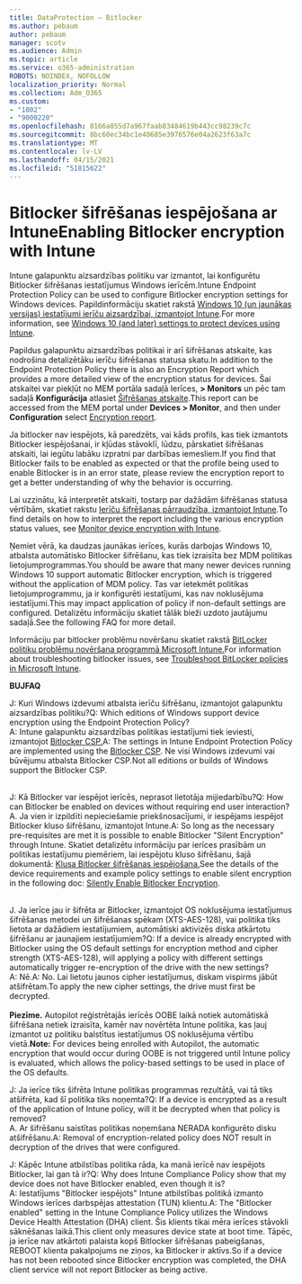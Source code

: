 ```yaml
---
title: DataProtection — Bitlocker
ms.author: pebaum
author: pebaum
manager: scotv
ms.audience: Admin
ms.topic: article
ms.service: o365-administration
ROBOTS: NOINDEX, NOFOLLOW
localization_priority: Normal
ms.collection: Adm_O365
ms.custom:
- "1802"
- "9000220"
ms.openlocfilehash: 8166a055d7a967faab83484619b443cc98239c7c
ms.sourcegitcommit: 8bc60ec34bc1e40685e3976576e04a2623f63a7c
ms.translationtype: MT
ms.contentlocale: lv-LV
ms.lasthandoff: 04/15/2021
ms.locfileid: "51815622"
---
```

# <a name="enabling-bitlocker-encryption-with-intune"></a><span data-ttu-id="ff680-102">Bitlocker šifrēšanas iespējošana ar Intune</span><span class="sxs-lookup"><span data-stu-id="ff680-102">Enabling Bitlocker encryption with Intune</span></span>

<span data-ttu-id="ff680-103">Intune galapunktu aizsardzības politiku var izmantot, lai konfigurētu Bitlocker šifrēšanas iestatījumus Windows ierīcēm.</span><span class="sxs-lookup"><span data-stu-id="ff680-103">Intune Endpoint Protection Policy can be used to configure Bitlocker encryption settings for Windows devices.</span></span> <span data-ttu-id="ff680-104">Papildinformāciju skatiet rakstā [Windows 10 (un jaunākas versijas) iestatījumi ierīču aizsardzībai, izmantojot Intune](https://docs.microsoft.com/intune/endpoint-protection-windows-10#windows-encryption).</span><span class="sxs-lookup"><span data-stu-id="ff680-104">For more information, see [Windows 10 (and later) settings to protect devices using Intune](https://docs.microsoft.com/intune/endpoint-protection-windows-10#windows-encryption).</span></span>

<span data-ttu-id="ff680-105">Papildus galapunktu aizsardzības politikai ir arī šifrēšanas atskaite, kas nodrošina detalizētāku ierīču šifrēšanas statusa skatu.</span><span class="sxs-lookup"><span data-stu-id="ff680-105">In addition to the Endpoint Protection Policy there is also an Encryption Report which provides a more detailed view of the encryption status for devices.</span></span> <span data-ttu-id="ff680-106">Šai atskaitei var piekļūt no MEM portāla sadaļā Ierīces, **> Monitors** un pēc tam sadaļā **Konfigurācija** atlasiet [Šifrēšanas atskaite](https://endpoint.microsoft.com/#blade/Microsoft_Intune_DeviceSettings/DevicesMonitorMenu/encryptionReport).</span><span class="sxs-lookup"><span data-stu-id="ff680-106">This report can be accessed from the MEM portal under **Devices > Monitor**, and then under **Configuration** select [Encryption report](https://endpoint.microsoft.com/#blade/Microsoft_Intune_DeviceSettings/DevicesMonitorMenu/encryptionReport).</span></span>

<span data-ttu-id="ff680-107">Ja bitlocker nav iespējots, kā paredzēts, vai kāds profils, kas tiek izmantots Bitlocker iespējošanai, ir kļūdas stāvoklī, lūdzu, pārskatiet šifrēšanas atskaiti, lai iegūtu labāku izpratni par darbības iemesliem.</span><span class="sxs-lookup"><span data-stu-id="ff680-107">If you find that Bitlocker fails to be enabled as expected or that the profile being used to enable Bitlocker is in an error state, please review the encryption report to get a better understanding of why the behavior is occurring.</span></span>

<span data-ttu-id="ff680-108">Lai uzzinātu, kā interpretēt atskaiti, tostarp par dažādām šifrēšanas statusa vērtībām, skatiet rakstu [Ierīču šifrēšanas pārraudzība, izmantojot Intune](https://docs.microsoft.com/mem/intune/protect/encryption-monitor).</span><span class="sxs-lookup"><span data-stu-id="ff680-108">To find details on how to interpret the report including the various encryption status values, see [Monitor device encryption with Intune](https://docs.microsoft.com/mem/intune/protect/encryption-monitor).</span></span>

<span data-ttu-id="ff680-109">Ņemiet vērā, ka daudzas jaunākas ierīces, kurās darbojas Windows 10, atbalsta automātisko Bitlocker šifrēšanu, kas tiek izraisīta bez MDM politikas lietojumprogrammas.</span><span class="sxs-lookup"><span data-stu-id="ff680-109">You should be aware that many newer devices running Windows 10 support automatic Bitlocker encryption, which is triggered without the application of MDM policy.</span></span> <span data-ttu-id="ff680-110">Tas var ietekmēt politikas lietojumprogrammu, ja ir konfigurēti iestatījumi, kas nav noklusējuma iestatījumi.</span><span class="sxs-lookup"><span data-stu-id="ff680-110">This may impact application of policy if non-default settings are configured.</span></span> <span data-ttu-id="ff680-111">Detalizētu informāciju skatiet tālāk bieži uzdoto jautājumu sadaļā.</span><span class="sxs-lookup"><span data-stu-id="ff680-111">See the following FAQ for more detail.</span></span>

<span data-ttu-id="ff680-112">Informāciju par bitlocker problēmu novēršanu skatiet rakstā [BitLocker politiku problēmu novēršana programmā Microsoft Intune.](https://docs.microsoft.com/intune/protect/troubleshoot-bitlocker-policies)</span><span class="sxs-lookup"><span data-stu-id="ff680-112">For information about troubleshooting bitlocker issues, see [Troubleshoot BitLocker policies in Microsoft Intune](https://docs.microsoft.com/intune/protect/troubleshoot-bitlocker-policies).</span></span>
 
 
<span data-ttu-id="ff680-113">**BUJ**</span><span class="sxs-lookup"><span data-stu-id="ff680-113">**FAQ**</span></span>

<span data-ttu-id="ff680-114">J: Kuri Windows izdevumi atbalsta ierīču šifrēšanu, izmantojot galapunktu aizsardzības politiku?</span><span class="sxs-lookup"><span data-stu-id="ff680-114">Q: Which editions of Windows support device encryption using the Endpoint Protection Policy?</span></span><br>
<span data-ttu-id="ff680-115">A: Intune galapunktu aizsardzības politikas iestatījumi tiek ieviesti, izmantojot [Bitlocker CSP.](https://docs.microsoft.com/windows/client-management/mdm/bitlocker-csp)</span><span class="sxs-lookup"><span data-stu-id="ff680-115">A: The settings in Intune Endpoint Protection Policy are implemented using the [Bitlocker CSP](https://docs.microsoft.com/windows/client-management/mdm/bitlocker-csp).</span></span> <span data-ttu-id="ff680-116">Ne visi Windows izdevumi vai būvējumu atbalsta Bitlocker CSP.</span><span class="sxs-lookup"><span data-stu-id="ff680-116">Not all editions or builds of Windows support the Bitlocker CSP.</span></span> <br><br>

<span data-ttu-id="ff680-117">J: Kā Bitlocker var iespējot ierīcēs, neprasot lietotāja mijiedarbību?</span><span class="sxs-lookup"><span data-stu-id="ff680-117">Q: How can Bitlocker be enabled on devices without requiring end user interaction?</span></span><br>
<span data-ttu-id="ff680-118">A. Ja vien ir izpildīti nepieciešamie priekšnosacījumi, ir iespējams iespējot Bitlocker kluso šifrēšanu, izmantojot Intune.</span><span class="sxs-lookup"><span data-stu-id="ff680-118">A: So long as the necessary pre-requisites are met it is possible to enable Bitlocker "Silent Encryption" through Intune.</span></span> <span data-ttu-id="ff680-119">Skatiet detalizētu informāciju par ierīces prasībām un politikas iestatījumu piemēriem, lai iespējotu kluso šifrēšanu, šajā dokumentā: [Klusa Bitlocker šifrēšanas iespējošana.](https://docs.microsoft.com/mem/intune/protect/encrypt-devices#silently-enable-bitlocker-on-devices)</span><span class="sxs-lookup"><span data-stu-id="ff680-119">See the details of the device requirements and example policy settings to enable silent encryption in the following doc: [Silently Enable Bitlocker Encryption](https://docs.microsoft.com/mem/intune/protect/encrypt-devices#silently-enable-bitlocker-on-devices).</span></span> <br><br>

<span data-ttu-id="ff680-120">J. Ja ierīce jau ir šifrēta ar Bitlocker, izmantojot OS noklusējuma iestatījumus šifrēšanas metodei un šifrēšanas spēkam (XTS-AES-128), vai politika tiks lietota ar dažādiem iestatījumiem, automātiski aktivizēs diska atkārtotu šifrēšanu ar jaunajiem iestatījumiem?</span><span class="sxs-lookup"><span data-stu-id="ff680-120">Q: If a device is already encrypted with Bitlocker using the OS default settings for encryption method and cipher strength (XTS-AES-128), will applying a policy with different settings automatically trigger re-encryption of the drive with the new settings?</span></span><br>
<span data-ttu-id="ff680-121">A: Nē.</span><span class="sxs-lookup"><span data-stu-id="ff680-121">A: No.</span></span> <span data-ttu-id="ff680-122">Lai lietotu jaunos cipher iestatījumus, diskam vispirms jābūt atšifrētam.</span><span class="sxs-lookup"><span data-stu-id="ff680-122">To apply the new cipher settings, the drive must first be decrypted.</span></span><br><br>
<span data-ttu-id="ff680-123">**Piezīme.** Autopilot reģistrētajās ierīcēs OOBE laikā notiek automātiskā šifrēšana netiek izraisīta, kamēr nav novērtēta Intune politika, kas ļauj izmantot uz politiku balstītus iestatījumus OS noklusējuma vērtību vietā.</span><span class="sxs-lookup"><span data-stu-id="ff680-123">**Note:** For devices being enrolled with Autopilot, the automatic encryption that would occur during OOBE is not triggered until Intune policy is evaluated, which allows the policy-based settings to be used in place of the OS defaults.</span></span>
 
<span data-ttu-id="ff680-124">J: Ja ierīce tiks šifrēta Intune politikas programmas rezultātā, vai tā tiks atšifrēta, kad šī politika tiks noņemta?</span><span class="sxs-lookup"><span data-stu-id="ff680-124">Q: If a device is encrypted as a result of the  application of Intune policy, will it be decrypted when that policy is removed?</span></span><br>
<span data-ttu-id="ff680-125">A. Ar šifrēšanu saistītas politikas noņemšana NERADA konfigurēto disku atšifrēšanu.</span><span class="sxs-lookup"><span data-stu-id="ff680-125">A: Removal of encryption-related policy does NOT result in decryption of the drives that were configured.</span></span>
 
<span data-ttu-id="ff680-126">J: Kāpēc Intune atbilstības politika rāda, ka manā ierīcē nav iespējots Bitlocker, lai gan tā ir?</span><span class="sxs-lookup"><span data-stu-id="ff680-126">Q: Why does Intune Compliance Policy show that my device does not have Bitlocker enabled, even though it is?</span></span><br>
<span data-ttu-id="ff680-127">A: Iestatījums "Bitlocker iespējots" Intune atbilstības politikā izmanto Windows ierīces darbspējas attestation (TUN) klientu.</span><span class="sxs-lookup"><span data-stu-id="ff680-127">A: The "Bitlocker enabled" setting in the Intune Compliance Policy utilizes the Windows Device Health Attestation  (DHA) client.</span></span> <span data-ttu-id="ff680-128">Šis klients tikai mēra ierīces stāvokli sāknēšanas laikā.</span><span class="sxs-lookup"><span data-stu-id="ff680-128">This client only measures device state at boot time.</span></span> <span data-ttu-id="ff680-129">Tāpēc, ja ierīce nav atkārtoti palaista kopš Bitlocker šifrēšanas pabeigšanas, REBOOT klienta pakalpojums ne ziņos, ka Bitlocker ir aktīvs.</span><span class="sxs-lookup"><span data-stu-id="ff680-129">So if a device has not been rebooted since Bitlocker encryption was completed, the DHA client service will not report Bitlocker as being active.</span></span>
 
 